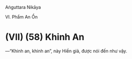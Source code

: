 Aṅguttara Nikāya

VI. Phẩm An Ổn

# (VII) (58) Khinh An

—“Khinh an, khinh an”, này Hiền giả, được nói đến như vậy.

